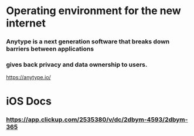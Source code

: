 # Operating environment for the new internet
### Anytype is a next generation software that breaks down barriers between applications
### gives back privacy and data ownership to users.
https://anytype.io/

# iOS Docs
### https://app.clickup.com/2535380/v/dc/2dbym-4593/2dbym-365

